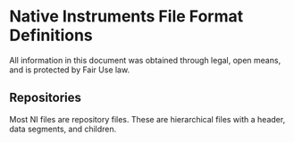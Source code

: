 # Native Instruments File Format Definitions

All information in this document was obtained through legal, open means, and is protected by Fair Use law.

## Repositories

Most NI files are repository files. These are hierarchical files with a header, data segments, and children.

